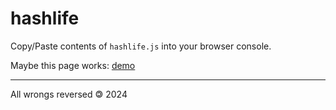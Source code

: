 # hashlife

Copy/Paste contents of `hashlife.js` into your browser console.

Maybe this page works: [demo](https://debonair-chill-lumber.glitch.me/)

---

All wrongs reversed 🄯 2024

